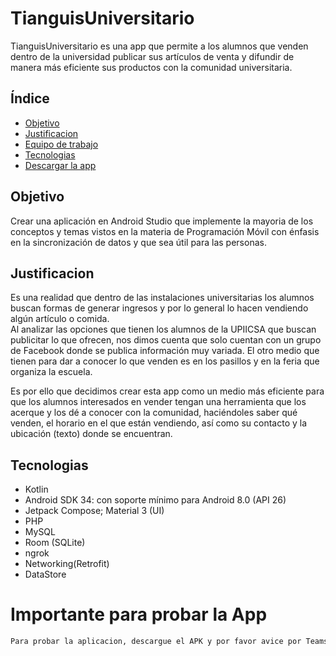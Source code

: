 # TianguisUniversitario

TianguisUniversitario es una app que permite a los alumnos que venden dentro de la universidad publicar sus artículos de venta y difundir de manera más eficiente sus productos con la comunidad universitaria.

## Índice

+ [Objetivo](#objetivo)
+ [Justificacion](#justificacion)
+ [Equipo de trabajo](#equipo-de-trabajo)
+ [Tecnologias](#tecnologias)
+ [Descargar la app](#)

## Objetivo

Crear una aplicación en Android Studio que implemente la mayoria de los conceptos y temas vistos en la materia de Programación Móvil con énfasis en la sincronización de datos y que sea útil para las personas.

## Justificacion

Es una realidad que dentro de las instalaciones universitarias los alumnos buscan formas de generar ingresos y por lo general lo hacen vendiendo algún artículo o comida.  
Al analizar las opciones que tienen los alumnos de la UPIICSA que buscan publicitar lo que ofrecen, nos dimos cuenta que solo cuentan con un grupo de Facebook donde se publica información muy variada. El otro medio que tienen para dar a conocer lo que venden es en los pasillos y en la feria que organiza la escuela.

Es por ello que decidimos crear esta app como un medio más eficiente para que los alumnos interesados en vender tengan una herramienta que los acerque y los dé a conocer con la comunidad, haciéndoles saber qué venden, el horario en el que están vendiendo, así como su contacto y la ubicación (texto) donde se encuentran.


## Tecnologias

+ Kotlin  
+ Android SDK 34: con soporte mínimo para Android 8.0 (API 26) 
+ Jetpack Compose; Material 3 (UI)
+ PHP  
+ MySQL  
+ Room (SQLite)  
+ ngrok  
+ Networking(Retrofit)
+ DataStore

# Importante para probar la App

```bash
Para probar la aplicacion, descargue el APK y por favor avice por Teams a apallaresh1600@alumno.ipn.mx o al WhatsApp que se encuentra en la guia de usuario para prender el servidor. 
